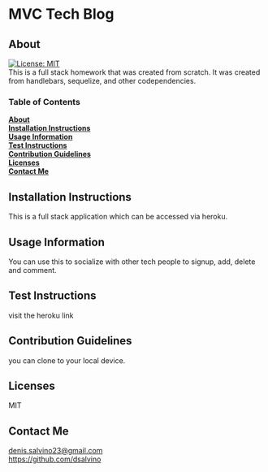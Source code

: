  
# MVC Tech Blog
## About
[![License: MIT](https://img.shields.io/badge/License-MIT-yellow.svg)](https://opensource.org/licenses/MIT)<br>
This is a full stack homework that was created from scratch. It was created from handlebars, sequelize, and other codependencies.


### Table of Contents
**[About](#about)**<br>
**[Installation Instructions](#installation-instructions)**<br>
**[Usage Information](#usage-information)**<br>
**[Test Instructions](#test-instructions)**<br>
**[Contribution Guidelines](#contribution-guidelines)**<br>
**[Licenses](#licenses)**<br>
**[Contact Me](#contact-me)**<br>

## Installation Instructions
This is a full stack application which can be accessed via heroku.
## Usage Information
You can use this to socialize with other tech people to signup, add, delete and comment.
## Test Instructions
visit the heroku link
## Contribution Guidelines
you can clone to your local device.
## Licenses
MIT
## Contact Me
denis.salvino23@gmail.com<br>
<https://github.com/dsalvino>